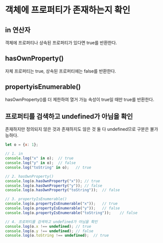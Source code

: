 # 객체에 프로퍼티가 존재하는지 확인
## in 연산자
객체에 프로퍼티나 상속된 프로퍼티가 있다면 true를 반환한다.

## hasOwnProperty()
자체 프로퍼티는 true, 상속된 프로퍼티에는 false를 반환한다.

## propertyisEnumerable()
hasOwnProperty()를 더 제한하여 열거 가능 속성이 true일 때만 true를 반환한다.

## 프로퍼티를 검색하고 undefined가 아님을 확인
존재하지만 정의되지 않은 것과 존재하지도 않은 것 둘 다 undefined므로 구분은 불가능하다.

```js
let o = {x: 1};

// 1. in
console.log("x" in o);  // true
console.log("y" in o);  // false
console.log("toString" in o);   // true

// 2. hasOwnProperty() 
console.log(o.hasOwnProperty("x")); // true
console.log(o.hasOwnProperty("y")); // false
console.log(o.hasOwnProperty("toString"));  // false

// 3. propertyIsEnumerable()
console.log(o.propertyIsEnumerable("x"));   // true
console.log(o.propertyIsEnumerable("y"));   // false
console.log(o.propertyIsEnumerable("toString"));    // false

// 4. 프로퍼티를 검색하고 undefined가 아님을 확인
console.log(o.x !== undefined); // true
console.log(o.y !== undefined); // false
console.log(o.toString !== undefined);  // true
```